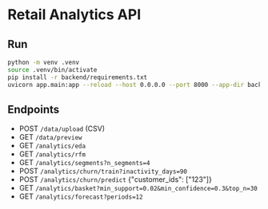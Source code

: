# Retail Analytics API

## Run

```bash
python -m venv .venv
source .venv/bin/activate
pip install -r backend/requirements.txt
uvicorn app.main:app --reload --host 0.0.0.0 --port 8000 --app-dir backend
```

## Endpoints
- POST `/data/upload` (CSV)
- GET `/data/preview`
- GET `/analytics/eda`
- GET `/analytics/rfm`
- GET `/analytics/segments?n_segments=4`
- POST `/analytics/churn/train?inactivity_days=90`
- POST `/analytics/churn/predict` {"customer_ids": ["123"]}
- GET `/analytics/basket?min_support=0.02&min_confidence=0.3&top_n=30`
- GET `/analytics/forecast?periods=12`